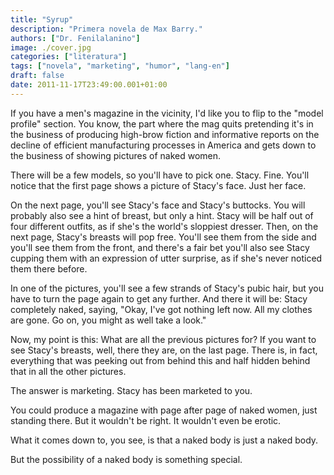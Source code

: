 ```yaml
---
title: "Syrup"
description: "Primera novela de Max Barry."
authors: ["Dr. Fenilalanino"]
image: ./cover.jpg
categories: ["literatura"]
tags: ["novela", "marketing", "humor", "lang-en"]
draft: false
date: 2011-11-17T23:49:00.001+01:00
---
```


If you have a men's magazine in the vicinity, I'd like you to flip to the "model profile" section. You know, the part where the mag quits pretending it's in the business of producing high-brow fiction and informative reports on the decline of efficient manufacturing processes in America and gets down to the business of showing pictures of naked women.

There will be a few models, so you'll have to pick one. Stacy. Fine. You'll notice that the first page shows a picture of Stacy's face. Just her face.

On the next page, you'll see Stacy's face and Stacy's buttocks. You will probably also see a hint of breast, but only a hint. Stacy will be half out of four different outfits, as if she's the world's sloppiest dresser. Then, on the next page, Stacy's breasts will pop free. You'll see them from the side and you'll see them from the front, and there's a fair bet you'll also see Stacy cupping them with an expression of utter surprise, as if she's never noticed them there before.

In one of the pictures, you'll see a few strands of Stacy's pubic hair, but you have to turn the page again to get any further. And there it will be: Stacy completely naked, saying, "Okay, I've got nothing left now. All my clothes are gone. Go on, you might as well take a look."

Now, my point is this: What are all the previous pictures for? If you want to see Stacy's breasts, well, there they are, on the last page. There is, in fact, everything that was peeking out from behind this and half hidden behind that in all the other pictures.

The answer is marketing. Stacy has been marketed to you.

You could produce a magazine with page after page of naked women, just standing there. But it wouldn't be right. It wouldn't even be erotic.

What it comes down to, you see, is that a naked body is just a naked body.

But the possibility of a naked body is something special.
